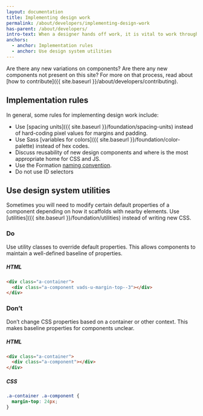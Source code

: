 ```yaml
---
layout: documentation
title: Implementing design work
permalink: /about/developers/implementing-design-work
has-parent: /about/developers/
intro-text: When a designer hands off work, it is vital to work through potential implications that design may have on the Design System.
anchors:
  - anchor: Implementation rules
  - anchor: Use design system utilities
---
```


Are there any new variations on components? Are there any new components not present on this site? For more on that process, read about [how to contribute]({{ site.baseurl }}/about/developers/contributing).

## Implementation rules

In general, some rules for implementing design work include:

- Use [spacing units]({{ site.baseurl }}/foundation/spacing-units) instead of hard-coding pixel values for margins and padding.
- Use Sass [variables for colors]({{ site.baseurl }}/foundation/color-palette) instead of hex codes.
- Discuss reusability of new design components and where is the most appropriate home for CSS and JS.
- Use the Formation [naming convention](/about/naming).
- Do not use ID selectors

## Use design system utilities

Sometimes you will need to modify certain default properties of a component depending on how it scaffolds with nearby elements. Use [utilities]({{ site.baseurl }}/foundation/utilities) instead of writing new CSS.

<div class="do-dont">
<div class="do-dont__do">
<h3 class="do-dont__heading">Do</h3>
<div class="do-dont__content" markdown="1">
Use utility classes to override default properties. This allows components to maintain a well-defined baseline of properties.

##### HTML
```html
<div class="a-container">
  <div class="a-component vads-u-margin-top--3"></div>
</div>
```
</div>
</div>
<div class="do-dont__dont">
<h3 class="do-dont__heading">Don’t</h3>
<div class="do-dont__content" markdown="1">
Don’t change CSS properties based on a container or other context. This makes baseline properties for components unclear.

##### HTML
```html
<div class="a-container">
  <div class="a-component"></div>
</div>
```
##### CSS
```css
.a-container .a-component {
  margin-top: 24px;
}
```
</div>
</div>
</div>
